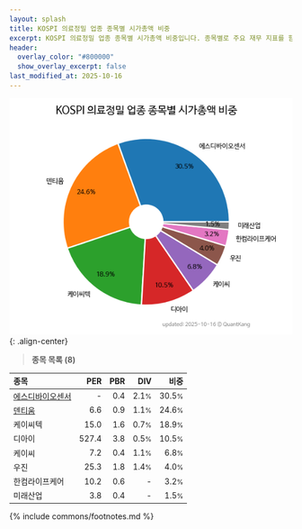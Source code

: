 ```yaml
---
layout: splash
title: KOSPI 의료정밀 업종 종목별 시가총액 비중
excerpt: KOSPI 의료정밀 업종 종목별 시가총액 비중입니다. 종목별로 주요 재무 지표를 함께 표시합니다.
header:
  overlay_color: "#800000"
  show_overlay_excerpt: false
last_modified_at: 2025-10-16
---
```



![KOSPI 의료정밀 업종 종목별 시가총액 비중](/stats/sector/images/kospi_업종_의료정밀_종목.png){: .align-center}


> **종목 목록 (8)**<a id="list"></a>

| **종목** | **PER** | **PBR** | **DIV** | **비중** |
| :------- | ------: | ------: | ------: | -------: |
| [에스디바이오센서](/137310/) | - | 0.4 | 2.1<small>%</small> | 30.5<small>%</small> |
| [덴티움](/145720/) | 6.6 | 0.9 | 1.1<small>%</small> | 24.6<small>%</small> |
| 케이씨텍 | 15.0 | 1.6 | 0.7<small>%</small> | 18.9<small>%</small> |
| 디아이 | 527.4 | 3.8 | 0.5<small>%</small> | 10.5<small>%</small> |
| 케이씨 | 7.2 | 0.4 | 1.1<small>%</small> | 6.8<small>%</small> |
| 우진 | 25.3 | 1.8 | 1.4<small>%</small> | 4.0<small>%</small> |
| 한컴라이프케어 | 10.2 | 0.6 | - | 3.2<small>%</small> |
| 미래산업 | 3.8 | 0.4 | - | 1.5<small>%</small> |

{% include commons/footnotes.md %}